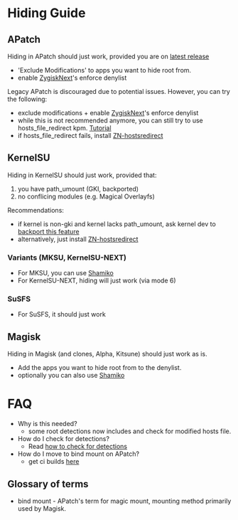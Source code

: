 # Hiding Guide

## APatch
 Hiding in APatch should just work, provided you are on [latest release](https://github.com/bmax121/APatch/releases/latest) 
 - 'Exclude Modifications' to apps you want to hide root from.
 - enable [ZygiskNext](https://github.com/Dr-TSNG/ZygiskNext)'s enforce denylist

 Legacy APatch is discouraged due to potential issues. However, you can try the following:
   - exclude modifications + enable [ZygiskNext](https://github.com/Dr-TSNG/ZygiskNext)'s enforce denylist
   - while this is not recommended anymore, you can still try to use hosts_file_redirect kpm. [Tutorial](https://github.com/bindhosts/bindhosts/issues/3)
   - if hosts_file_redirect fails, install [ZN-hostsredirect](https://github.com/aviraxp/ZN-hostsredirect/releases)

## KernelSU
 Hiding in KernelSU should just work, provided that:
  1. you have path_umount (GKI, backported)
  2. no conflicing modules (e.g. Magical Overlayfs)

 Recommendations:
  - if kernel is non-gki and kernel lacks path_umount, ask kernel dev to [backport this feature](https://github.com/tiann/KernelSU/pull/1464)
  - alternatively, just install [ZN-hostsredirect](https://github.com/aviraxp/ZN-hostsredirect/releases)

### Variants (MKSU, KernelSU-NEXT)
 - For MKSU, you can use [Shamiko](https://github.com/LSPosed/LSPosed.github.io/releases/)
 - For KernelSU-NEXT, hiding will just work (via mode 6)
 
### SuSFS
 - For SuSFS, it should just work

## Magisk
 Hiding in Magisk (and clones, Alpha, Kitsune) should just work as is.
 - Add the apps you want to hide root from to the denylist.
 - optionally you can also use [Shamiko](https://github.com/LSPosed/LSPosed.github.io/releases/)

# FAQ
 - Why is this needed?
   - some root detections now includes and check for modified hosts file.
 - How do I check for detections?
   - Read [how to check for detections](https://github.com/bindhosts/bindhosts/issues/4)
 - How do I move to bind mount on APatch?
   - get ci builds [here](https://nightly.link/bmax121/APatch/workflows/build/main/APatch)

## Glossary of terms
 - bind mount - APatch's term for magic mount, mounting method primarily used by Magisk.

